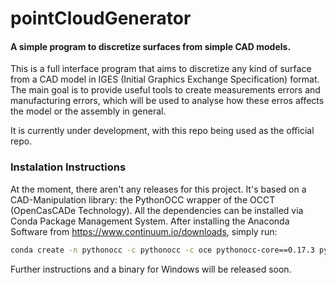pointCloudGenerator
===================

#### A simple program to discretize surfaces from simple CAD models.

This is a full interface program that aims to discretize any kind of surface from
a CAD model in IGES (Initial Graphics Exchange Specification) format. The main goal
is to provide useful tools to create measurements errors and manufacturing errors,
which will be used to analyse how these erros affects the model or the assembly
in general.

It is currently under development, with this repo being used as the official repo.

### Instalation Instructions

At the moment, there aren't any releases for this project.
It's based on a CAD-Manipulation library: the PythonOCC wrapper of the OCCT (OpenCasCADe Technology). All the dependencies can be installed via Conda Package Management System. After installing the Anaconda Software from https://www.continuum.io/downloads, simply run:
```bash
conda create -n pythonocc -c pythonocc -c oce pythonocc-core==0.17.3 python=3
```
Further instructions and a binary for Windows will be released soon.
